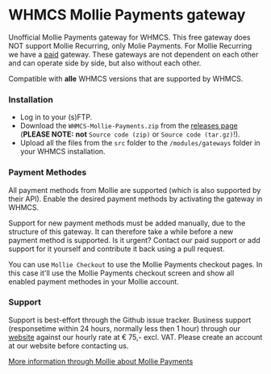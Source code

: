 # WHMCS Mollie Payments gateway
Unofficial Mollie Payments gateway for WHMCS. This free gateway does NOT support Mollie Recurring, only Molie Payments. For Mollie Recurring we have a [paid](https://0100dev.nl/modules/whmcs#WHMCS%20Mollie%20Recurring) gateway. These gateways are not dependent on each other and can operate side by side, but also without each other.

Compatible with **alle** WHMCS versions that are supported by WHMCS.

### Installation
+ Log in to your (s)FTP.
+ Download the `WHMCS-Mollie-Payments.zip` from the [releases page](https://github.com/0100Dev/WHMCS-Mollie/releases) (**PLEASE NOTE:** **not** `Source code (zip)` or `Source code (tar.gz)`!).
+ Upload all the files from the `src` folder to the `/modules/gateways` folder in your WHMCS installation.

### Payment Methodes
All payment methods from Mollie are supported (which is also supported by their API). Enable the desired payment methods by activating the gateway in WHMCS.

Support for new payment methods must be added manually, due to the structure of this gateway. It can therefore take a while before a new payment method is supported. Is it urgent? Contact our paid support or add support for it yourself and contribute it back using a pull request.

You can use `Mollie Checkout` to use the Mollie Payments checkout pages. In this case it'll use the Mollie Payments checkout screen and show all enabled payment methodes in your Mollie account.

### Support
Support is best-effort through the Github issue tracker. Business support (responsetime within 24 hours, normally less then 1 hour) through our [website](https://0100dev.nl/) against our hourly rate at € 75,- excl. VAT. Please create an account at our website before contacting us.

[More information through Mollie about Mollie Payments](https://www.mollie.com/en/payments)
